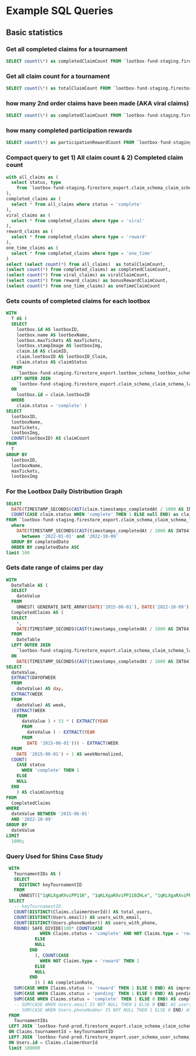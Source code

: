 # Example SQL Queries

## Basic statistics

### Get all completed claims for a tournament

```sql
SELECT count(\*) as completedClaimCount FROM `lootbox-fund-staging.firestore_export.claim_schema_claim_schema_latest` WHERE tournamentId = 'AIAHWvJhavPDQP2WqAt1' and status = 'complete'
```

### Get all claim count for a tournament

```sql
SELECT count(\*) as totalClaimCount FROM `lootbox-fund-staging.firestore_export.claim_schema_claim_schema_latest` WHERE tournamentId = 'AIAHWvJhavPDQP2WqAt1'
```

### how many 2nd order claims have been made (AKA viral claims)

```sql
SELECT count(\*) as completedClaimCount FROM `lootbox-fund-staging.firestore_export.claim_schema_claim_schema_latest` WHERE tournamentId = 'AIAHWvJhavPDQP2WqAt1' and status = 'complete' and type = 'reward'
```

### how many completed participation rewards

```sql
SELECT count(\*) as participationRewardCount FROM `lootbox-fund-staging.firestore_export.claim_schema_claim_schema_latest` WHERE tournamentId = 'AIAHWvJhavPDQP2WqAt1' and status = 'complete' and type = 'one_time'
```

### Compact query to get 1) All claim count & 2) Completed claim count

```sql
with all_claims as (
  select status, type
    from `lootbox-fund-staging.firestore_export.claim_schema_claim_schema_latest` LIMIT 1000
),
completed_claims as (
  select * from all_claims where status = 'complete'
),
viral_claims as (
  select * from completed_claims where type = 'viral'
),
reward_claims as (
  select * from completed_claims where type = 'reward'
),
one_time_claims as (
  select * from completed_claims where type = 'one_time'
)
select (select count(*) from all_claims)  as totalClaimCount,
(select count(*) from completed_claims) as completedClaimCount,
(select count(*) from viral_claims) as viralClaimCount,
(select count(*) from reward_claims) as bonusRewardClaimCount,
(select count(*) from one_time_claims) as oneTimeClaimCount
```

### Gets counts of completed claims for each lootbox

```sql
WITH
  T AS (
  SELECT
    lootbox.id AS lootboxID,
    lootbox.name AS lootboxName,
    lootbox.maxTickets AS maxTickets,
    lootbox.stampImage AS lootboxImg,
    claim.id AS claimID,
    claim.lootboxID AS lootboxID_Claim,
    claim.status AS claimStatus
  FROM
    `lootbox-fund-staging.firestore_export.lootbox_schema_lootbox_schema_latest` AS lootbox
  LEFT OUTER JOIN
    `lootbox-fund-staging.firestore_export.claim_schema_claim_schema_latest` AS claim
  ON
    lootbox.id = claim.lootboxID
  WHERE
    claim.status = 'complete' )
SELECT
  lootboxID,
  lootboxName,
  maxTickets,
  lootboxImg,
  COUNT(lootboxID) AS claimCount
FROM
  T
GROUP BY
  lootboxID,
  lootboxName,
  maxTickets,
  lootboxImg
```

### For the Lootbox Daily Distribution Graph

```sql
SELECT
  DATE(TIMESTAMP_SECONDS(CAST(claim.timestamps_completedAt / 1000 AS INT64))) as completedDate,
  COUNT(CASE claim.status WHEN 'complete' THEN 1 ELSE null END) as claimCount
FROM `lootbox-fund-staging.firestore_export.claim_schema_claim_schema_latest` as claim
  where
    DATE(TIMESTAMP_SECONDS(CAST(timestamps_completedAt / 1000 AS INT64)))
      between '2022-01-01' and '2022-10-09'
  GROUP BY completedDate
  ORDER BY completedDate ASC
limit 100
```

### Gets date range of claims per day

```sql
WITH
  DateTable AS (
  SELECT
    dateValue
  FROM
    UNNEST( GENERATE_DATE_ARRAY(DATE('2015-06-01'), DATE('2022-10-09'), INTERVAL 1 DAY) ) AS dateValue ),
  CompletedClaims AS (
  SELECT
    *,
    DATE(TIMESTAMP_SECONDS(CAST(timestamps_completedAt / 1000 AS INT64))) AS completedDate
  FROM
    DateTable
  LEFT OUTER JOIN
    `lootbox-fund-staging.firestore_export.claim_schema_claim_schema_latest`
  ON
    DATE(TIMESTAMP_SECONDS(CAST(timestamps_completedAt / 1000 AS INT64))) = dateValue )
SELECT
  dateValue,
  EXTRACT(DAYOFWEEK
  FROM
    dateValue) AS day,
  EXTRACT(WEEK
  FROM
    dateValue) AS week,
  (EXTRACT(WEEK
    FROM
      dateValue ) + 53 * ( EXTRACT(YEAR
      FROM
        dateValue ) - EXTRACT(YEAR
      FROM
        DATE '2015-06-01'))) - EXTRACT(WEEK
  FROM
    DATE '2015-06-01') + 1 AS weekNormalized,
  COUNT(
    CASE status
      WHEN 'complete' THEN 1
    ELSE
    NULL
  END
    ) AS claimCountbig
FROM
  CompletedClaims
WHERE
  dateValue BETWEEN '2015-06-01'
  AND '2022-10-09'
GROUP BY
  dateValue
LIMIT
  1000;
```

### Query Used for Shins Case Study

```sql
 WITH
   TournamentIDs AS (
   SELECT
     DISTINCT keyTournamentID
   FROM
     UNNEST(["1qKLXgaRXviPP110", "1qKLXgaRXviPP110ZHLe", "1qKLXgaRXviPP110ZHLe", "C3msweDHfYCesJ2SWxeC"]) AS keyTournamentID )
 SELECT
   -- keyTournamentID
   COUNT(DISTINCT(Claims.claimerUserId)) AS total_users,
   COUNT(DISTINCT(Users.email)) AS users_with_email,
   COUNT(DISTINCT(Users.phoneNumber)) AS users_with_phone,
   ROUND( SAFE_DIVIDE(100* COUNT(CASE
             WHEN Claims.status = 'complete' AND NOT Claims.type = 'reward' THEN 1
           ELSE
           NULL
         END
           ), COUNT(CASE
             WHEN NOT Claims.type = 'reward' THEN 1
           ELSE
           NULL
         END
           )) ) AS completionRate,
   SUM(CASE WHEN Claims.status != 'reward' THEN 1 ELSE 0 END) AS impressions,
   SUM(CASE WHEN Claims.status = 'pending' THEN 1 ELSE 0 END) AS pendingClaims,
   SUM(CASE WHEN Claims.status = 'complete' THEN 1 ELSE 0 END) AS completeClaims,
   -- SUM(CASE WHEN Users.email IS NOT NULL THEN 1 ELSE 0 END) AS users_with_email,
   -- SUM(CASE WHEN Users.phoneNumber IS NOT NULL THEN 1 ELSE 0 END) AS users_with_phone_number
 FROM
   TournamentIDs
 LEFT JOIN `lootbox-fund-prod.firestore_export.claim_schema_claim_schema_latest` as Claims
 ON Claims.tournamentId = keyTournamentID
 LEFT JOIN `lootbox-fund-prod.firestore_export.user_schema_user_schema_latest` as Users
 ON Users.id = Claims.claimerUserId
 limit 100000
```

<!-- WITH
  DateTable AS (
  SELECT
    dateValue
  FROM
    UNNEST( GENERATE_DATE_ARRAY(DATE('2015-06-01'), DATE('2022-10-09'), INTERVAL 1 DAY) ) AS dateValue ),
  CompletedClaims AS (
  SELECT
    *,
    DATE(TIMESTAMP_SECONDS(CAST(timestamps_completedAt / 1000 AS INT64))) AS completedDate
  FROM
    DateTable
  LEFT OUTER JOIN
    `lootbox-fund-staging.firestore_export.claim_schema_claim_schema_latest`
  ON
    DATE(TIMESTAMP_SECONDS(CAST(timestamps_completedAt / 1000 AS INT64))) = dateValue )
SELECT
  dateValue,
  EXTRACT(DAYOFWEEK
  FROM
    dateValue) AS day,
  EXTRACT(WEEK
  FROM
    dateValue) AS week,
  (EXTRACT(WEEK
    FROM
      dateValue ) + 53 * ( EXTRACT(YEAR
      FROM
        dateValue ) - EXTRACT(YEAR
      FROM
        DATE '2015-06-01'))) - EXTRACT(WEEK
  FROM
    DATE '2015-06-01') + 1 AS weekNormalized,
  COUNT(
    CASE status
      WHEN 'complete' THEN 1
    ELSE
    NULL
  END
    ) AS claimCountbig
FROM
  CompletedClaims
WHERE
  dateValue BETWEEN '2015-06-01'
  AND '2022-10-09'
GROUP BY
  dateValue
LIMIT
  1000; -->

<!--
WITH
  DateTable AS (
  SELECT
    dateValue
  FROM
    UNNEST( GENERATE_DATE_ARRAY(DATE('2020-06-01'), DATE('2022-10-09'), INTERVAL 1 DAY) ) AS dateValue ),
  TournamentClaimTable AS (
    SELECT
      *
    FROM `lootbox-fund-staging.firestore_export.claim_schema_claim_schema_latest`
    WHERE tournamentId = "VqoSbP4bWWNyBOWWgWKP"
  ),
  CompletedClaims AS (
  SELECT
    dateValue,
    status as claimStatus,
    tournamentId,
    DATE(TIMESTAMP_SECONDS(CAST(timestamps_completedAt / 1000 AS INT64))) AS completedDate
  FROM
    DateTable
  LEFT OUTER JOIN
    TournamentClaimTable
  ON
    DATE(TIMESTAMP_SECONDS(CAST(timestamps_completedAt / 1000 AS INT64))) = dateValue)
SELECT
  dateValue,
  EXTRACT(DAYOFWEEK
  FROM
    dateValue) AS day,
  EXTRACT(WEEK
  FROM
    dateValue) AS week,
  (EXTRACT(WEEK
    FROM
      dateValue ) + 53 * ( EXTRACT(YEAR
      FROM
        dateValue ) - EXTRACT(YEAR
      FROM
        DATE '2020-06-01'))) - EXTRACT(WEEK
  FROM
    DATE '2020-06-01') + 1 AS weekNormalized,
  COUNT(
    CASE claimStatus
      WHEN 'complete' THEN 1
    ELSE
    NULL
  END
    ) AS claimCountbig
FROM
  CompletedClaims
WHERE
  dateValue BETWEEN '2020-06-01'
  AND '2022-10-09'
  AND tournamentId is not null
GROUP BY
  dateValue
LIMIT
  1000;


 -->
